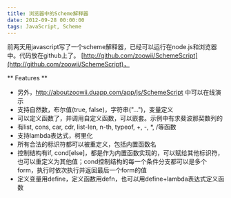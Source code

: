 ```yaml
---
title: 浏览器中的Scheme解释器
date: 2012-09-28 00:00:00
tags: JavaScript, Scheme
---
```

前两天用javascript写了一个scheme解释器，已经可以运行在node.js和浏览器中。代码放在github上了。
[http://github.com/zoowii/SchemeScript](http://github.com/zoowii/SchemeScript)，

** Features **

* 另外，http://aboutzoowii.duapp.com/app/js/SchemeScript 中可以在线演示
* 支持自然数，布尔值(true, false)，字符串("...")，变量定义
* 可以定义函数了，并调用自定义函数，可以嵌套。示例中有求斐波那契数列的
* 有list, cons, car, cdr, list-len, n-th, typeof, +, -, *, /等函数
* 支持lambda表达式，柯里化
* 所有合法的标识符都可以被重定义，包括内置函数名
* 控制结构有if, cond[else]，都是作为内置函数实现的，可以赋给其他标识符，也可以重定义为其他值；cond控制结构的每一个条件分支都可以是多个form，执行时依次执行并返回最后一个form的值
* 定义变量用define，定义函数用defn，也可以用define+lambda表达式定义函数